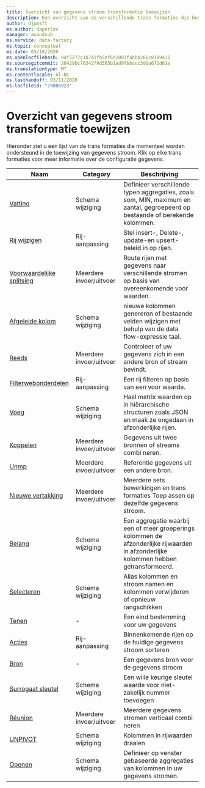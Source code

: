 ```yaml
---
title: Overzicht van gegevens stroom transformatie toewijzen
description: Een overzicht van de verschillende trans formaties die beschikbaar zijn in de toewijzing van gegevens stroom
author: djpmsft
ms.author: daperlov
manager: anandsub
ms.service: data-factory
ms.topic: conceptual
ms.date: 03/10/2020
ms.openlocfilehash: 94f7277c1b741fb5ef6d2807fabbb266c0109415
ms.sourcegitcommit: 20429bc76342f9d365b1ad9fb8acc390a671d61e
ms.translationtype: MT
ms.contentlocale: nl-NL
ms.lasthandoff: 03/11/2020
ms.locfileid: "79086923"
---
```

# <a name="mapping-data-flow-transformation-overview"></a>Overzicht van gegevens stroom transformatie toewijzen

Hieronder ziet u een lijst van de trans formaties die momenteel worden ondersteund in de toewijzing van gegevens stroom. Klik op elke trans formaties voor meer informatie over de configuratie gegevens.

| Naam | Category | Beschrijving |
| ---- | -------- | ----------- |
| [Vatting](data-flow-aggregate.md) | Schema wijziging | Definieer verschillende typen aggregaties, zoals som, MIN, maximum en aantal, gegroepeerd op bestaande of berekende kolommen. | 
| [Rij wijzigen](data-flow-alter-row.md) | Rij-aanpassing | Stel insert-, Delete-, update-en upsert-beleid in op rijen. |
| [Voorwaardelijke splitsing](data-flow-conditional-split.md) | Meerdere invoer/uitvoer | Route rijen met gegevens naar verschillende stromen op basis van overeenkomende voor waarden. |
| [Afgeleide kolom](data-flow-derived-column.md) | Schema wijziging | nieuwe kolommen genereren of bestaande velden wijzigen met behulp van de data flow-expressie taal. | 
| [Reeds](data-flow-exists.md) | Meerdere invoer/uitvoer | Controleer of uw gegevens zich in een andere bron of stream bevindt. | 
| [Filterwebonderdelen](data-flow-filter.md) | Rij-aanpassing | Een rij filteren op basis van een voor waarde. |
| [Voeg](data-flow-flatten.md) | Schema wijziging |  Haal matrix waarden op in hiërarchische structuren zoals JSON en maak ze ongedaan in afzonderlijke rijen. |
| [Koppelen](data-flow-join.md) | Meerdere invoer/uitvoer |  Gegevens uit twee bronnen of streams combi neren. |
| [Unmp](data-flow-lookup.md) | Meerdere invoer/uitvoer | Referentie gegevens uit een andere bron. |
| [Nieuwe vertakking](data-flow-new-branch.md) | Meerdere invoer/uitvoer | Meerdere sets bewerkingen en trans formaties Toep assen op dezelfde gegevens stroom. |
| [Belang](data-flow-pivot.md) | Schema wijziging | Een aggregatie waarbij een of meer groeperings kolommen de afzonderlijke rijwaarden in afzonderlijke kolommen hebben getransformeerd. |
| [Selecteren](data-flow-select.md) | Schema wijziging | Alias kolommen en stroom namen en kolommen verwijderen of opnieuw rangschikken |
| [Tenen](data-flow-sink.md) | - | Een eind bestemming voor uw gegevens |
| [Acties](data-flow-sort.md) | Rij-aanpassing | Binnenkomende rijen op de huidige gegevens stroom sorteren |
| [Bron](data-flow-source.md) | - | Een gegevens bron voor de gegevens stroom |
| [Surrogaat sleutel](data-flow-surrogate-key.md) | Schema wijziging | Een wille keurige sleutel waarde voor niet-zakelijk nummer toevoegen |
| [Réunion](data-flow-union.md) | Meerdere invoer/uitvoer | Meerdere gegevens stromen verticaal combi neren |
| [UNPIVOT](data-flow-unpivot.md) | Schema wijziging | Kolommen in rijwaarden draaien |
| [Openen](data-flow-window.md) | Schema wijziging |  Definieer op venster gebaseerde aggregaties van kolommen in uw gegevens stromen. |
